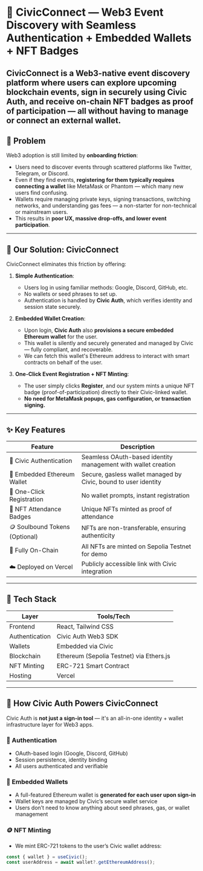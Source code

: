 # 🪩 CivicConnect — Web3 Event Discovery with Seamless Authentication + Embedded Wallets + NFT Badges

**CivicConnect** is a Web3-native event discovery platform where users can **explore upcoming blockchain events**, **sign in securely using Civic Auth**, and **receive on-chain NFT badges** as proof of participation — all without having to manage or connect an external wallet.
---

## 🚨 Problem

Web3 adoption is still limited by **onboarding friction**:

- Users need to discover events through scattered platforms like Twitter, Telegram, or Discord.
- Even if they find events, **registering for them typically requires connecting a wallet** like MetaMask or Phantom — which many new users find confusing.
- Wallets require managing private keys, signing transactions, switching networks, and understanding gas fees — a non-starter for non-technical or mainstream users.
- This results in **poor UX, massive drop-offs, and lower event participation**.

---

## 🌟 Our Solution: CivicConnect

CivicConnect eliminates this friction by offering:

1. **Simple Authentication**:
   - Users log in using familiar methods: Google, Discord, GitHub, etc.
   - No wallets or seed phrases to set up.
   - Authentication is handled by **Civic Auth**, which verifies identity and session state securely.

2. **Embedded Wallet Creation**:
   - Upon login, **Civic Auth** also **provisions a secure embedded Ethereum wallet** for the user.
   - This wallet is silently and securely generated and managed by Civic — fully compliant, and recoverable.
   - We can fetch this wallet's Ethereum address to interact with smart contracts on behalf of the user.

3. **One-Click Event Registration + NFT Minting**:
   - The user simply clicks **Register**, and our system mints a unique NFT badge (proof-of-participation) directly to their Civic-linked wallet.
   - **No need for MetaMask popups, gas configuration, or transaction signing.**

---

## ✨ Key Features

| Feature                           | Description                                                                 |
|----------------------------------|-----------------------------------------------------------------------------|
| 🔐 Civic Authentication          | Seamless OAuth-based identity management with wallet creation              |
| 🪪 Embedded Ethereum Wallet      | Secure, gasless wallet managed by Civic, bound to user identity            |                    |
| 📝 One-Click Registration        | No wallet prompts, instant registration                                     |
| 🧾 NFT Attendance Badges         | Unique NFTs minted as proof of attendance                                   |
| 🪙 Soulbound Tokens (Optional)   | NFTs are non-transferable, ensuring authenticity                            |
| 🧭 Fully On-Chain                | All NFTs are minted on Sepolia Testnet for demo                            |
| ☁️ Deployed on Vercel           | Publicly accessible link with Civic integration                            |

---

## 🧰 Tech Stack

| Layer             | Tools/Tech                            |
|------------------|---------------------------------------|
| Frontend         | React, Tailwind CSS                   |
| Authentication   | Civic Auth Web3 SDK                   |
| Wallets          | Embedded via Civic                    |
| Blockchain       | Ethereum (Sepolia Testnet) via Ethers.js |
| NFT Minting      | ERC-721 Smart Contract                |
| Hosting          | Vercel                                |

---

## 🧪 How Civic Auth Powers CivicConnect

Civic Auth is **not just a sign-in tool** — it's an all-in-one identity + wallet infrastructure layer for Web3 apps.

### 🔐 Authentication
- OAuth-based login (Google, Discord, GitHub)
- Session persistence, identity binding
- All users authenticated and verifiable

### 👛 Embedded Wallets
- A full-featured Ethereum wallet is **generated for each user upon sign-in**
- Wallet keys are managed by Civic’s secure wallet service
- Users don’t need to know anything about seed phrases, gas, or wallet management

### 🪙 NFT Minting
- We mint ERC-721 tokens to the user’s Civic wallet address:
```js
const { wallet } = useCivic();
const userAddress = await wallet?.getEthereumAddress();
